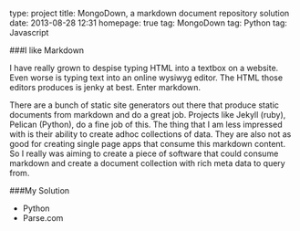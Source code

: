 type: project
title: MongoDown, a markdown document repository solution
date: 2013-08-28 12:31
homepage: true
tag: MongoDown
tag: Python
tag: Javascript

###I like Markdown

I have really grown to despise typing HTML into a textbox on a website.  Even worse is typing text into an online wysiwyg editor.  The HTML those editors produces is jenky at best.  Enter markdown.

There are a bunch of static site generators out there that produce static documents from markdown and do a great job.  Projects like Jekyll (ruby), Pelican (Python), do a fine job of this.  The thing that I am less impressed with is their ability to create adhoc collections of data.  They are also not as good for creating single page apps that consume this markdown content.  So I really was aiming to create a piece of software that could consume markdown and create a document collection with rich meta data to query from.

###My Solution

- Python
- Parse.com
